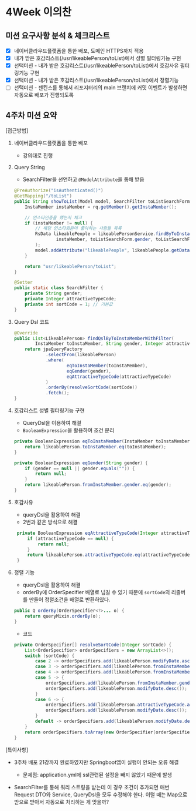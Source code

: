 # 4Week 이의찬

## 미션 요구사항 분석 & 체크리스트

- [x] 네이버클라우드플랫폼을 통한 배포, 도메인 HTTPS까지 적용
- [x] 내가 받은 호감리스트(/usr/likeablePerson/toList)에서 성별 필터링기능 구현
- [x] 선택미션 - 내가 받은 호감리스트(/usr/likeablePerson/toList)에서 호감사유 필터링기능 구현
- [x] 선택미션 - 내가 받은 호감리스트(/usr/likeablePerson/toList)에서 정렬기능
- [ ] 선택미션 - 젠킨스를 통해서 리포지터리의 main 브랜치에 커밋 이벤트가 발생하면 자동으로 배포가 진행되도록

## 4주차 미션 요약

[접근방법]
1. 네이버클라우드플랫폼을 통한 배포
   - 강의대로 진행

2. Query String
   - SearchFilter을 선언하고 `@ModelAttribute`을 통해 받음
    ```java
    @PreAuthorize("isAuthenticated()")
    @GetMapping("/toList")
    public String showToList(Model model, SearchFilter toListSearchForm) {
        InstaMember instaMember = rq.getMember().getInstaMember();

        // 인스타인증을 했는지 체크
        if (instaMember != null) {
            // 해당 인스타회원이 좋아하는 사람들 목록
            RsData likeablePeople = likeablePersonService.findByToInstaMemberWithFilter(
                    instaMember, toListSearchForm.gender, toListSearchForm.attractiveTypeCode, toListSearchForm.sortCode
            );
            model.addAttribute("likeablePeople", likeablePeople.getData());
        }

        return "usr/likeablePerson/toList";
    }

    @Setter
    public static class SearchFilter {
        private String gender;
        private Integer attractiveTypeCode;
        private int sortCode = 1; // 기본값
    }
    ```

3. Query Dsl 코드

    ```java
    @Override
    public List<LikeablePerson> findQslByToInstaMemberWithFilter(
            InstaMember toInstaMember, String gender, Integer attractiveTypeCode, int sortCode) {
        return jpaQueryFactory
                .selectFrom(likeablePerson)
                .where(
                        eqToInstaMember(toInstaMember),
                        eqGender(gender),
                        eqAttractiveTypeCode(attractiveTypeCode)
                )
                .orderBy(resolveSortCode(sortCode))
                .fetch();
    }
    ```

4. 호감리스트 성별 필터링기능 구현
   - QueryDsl을 이용하여 해결
   - `BooleanExpression`을 활용하여 조건 분리
    ```java
    private BooleanExpression eqToInstaMember(InstaMember toInstaMember) {
        return likeablePerson.toInstaMember.eq(toInstaMember);
    }
    
    private BooleanExpression eqGender(String gender) {
        if (gender == null || gender.equals("")) {
            return null;
        }
        return likeablePerson.fromInstaMember.gender.eq(gender);
    }
    ```
5. 호감사유
   - queryDsl을 활용하여 해결
   - 2번과 같은 방식으로 해결
   ```java
    private BooleanExpression eqAttractiveTypeCode(Integer attractiveTypeCode) {
        if (attractiveTypeCode == null) {
            return null;
        }
        return likeablePerson.attractiveTypeCode.eq(attractiveTypeCode);
    }
    ```
6. 정렬 기능
   - queryDsl을 활용하여 해결
   - orderBy에 OrderSpecifier 배열로 넘길 수 있기 때문에 `sortCode`의 리졸버를 만들어 정렬조건을 배열로 반환하였다.
    ```java
    public Q orderBy(OrderSpecifier<?>... o) {
        return queryMixin.orderBy(o);
    }
    ```
   - 코드
    ```java
    private OrderSpecifier[] resolveSortCode(Integer sortCode) {
        List<OrderSpecifier> orderSpecifiers = new ArrayList<>();
        switch (sortCode) {
            case 2 -> orderSpecifiers.add(likeablePerson.modifyDate.asc());
            case 3 -> orderSpecifiers.add(likeablePerson.fromInstaMember.toLikeablePeople.size().desc());
            case 4 -> orderSpecifiers.add(likeablePerson.fromInstaMember.toLikeablePeople.size().asc());
            case 5 -> {
                orderSpecifiers.add(likeablePerson.fromInstaMember.gender.desc());
                orderSpecifiers.add(likeablePerson.modifyDate.desc());
            }
            case 6 -> {
                orderSpecifiers.add(likeablePerson.attractiveTypeCode.asc());
                orderSpecifiers.add(likeablePerson.modifyDate.desc());
            }
            default -> orderSpecifiers.add(likeablePerson.modifyDate.desc());
        }
        return orderSpecifiers.toArray(new OrderSpecifier[orderSpecifiers.size()]);
    }
    ```

[특이사항]
- 3주차 배포 21강까지 완료하였지만 Springboot앱이 실행이 안되는 오류 해결
   - 문제점: application.yml에 ssl관련된 설정을 빼지 않았기 때문에 발생

- SearchFilter를 통해 쿼리 스트링을 받는데 이 경우 조건이 추가되면 매번 Request DTO와 Service, QueryDsl을 모두 수정해야 한다. 이럴 때는 Map으로 받으로 받아서 자동으로 처리하는 게 맞을까?